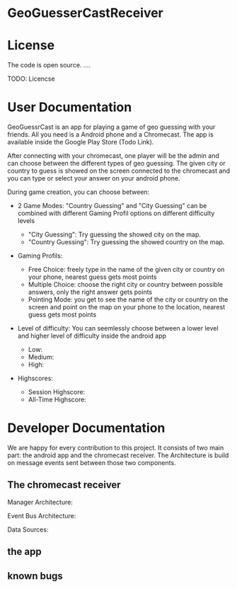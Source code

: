 GeoGuesserCastReceiver
======================

License
=======

The code is open source. ....

TODO: Licencse

User Documentation
=================
GeoGuessrCast is an app for playing a game of geo guessing with your friends. All you need is a Android phone and a Chromecast. 
The app is available inside the Google Play Store (Todo Link). 

After connecting with your chromecast, one player will be the admin and can choose between the different types of geo guessing.
The given city or country to guess is showed on the screen connected to the chromecast and you can type or select your answer on your android phone.

During game creation, you can choose between:

- 2 Game Modes: "Country Guessing" and "City Guessing" can be combined with different Gaming Profil options on different difficulty levels
    - "City Guessing": Try guessing the showed city on the map.
    - "Country Guessing": Try guessing the showed country on the map.
- Gaming Profils:
    - Free Choice: freely type in the name of the given city or country on your phone, nearest guess gets most points
    - Multiple Choice: choose the right city or country between possible answers, only the right answer gets points
    - Pointing Mode: you get to see the name of the city or country on the screen and point on the map on your phone to the location, nearest guess gets most points
- Level of difficulty: You can seemlessly choose between a lower level and higher level of difficulty inside the android app
    - Low:
    - Medium:
    - High:
    
- Highscores:
    - Session Highscore:
    - All-Time Highscore:
    

Developer Documentation
======================

We are happy for every contribution to this project.
It consists of two main part: the android app and the chromecast receiver. The Architecture is build on message events sent between those two components.

The chromecast receiver
-----------------------
Manager Architecture:

Event Bus Architecture:

Data Sources:

the app
-------


known bugs
----------



